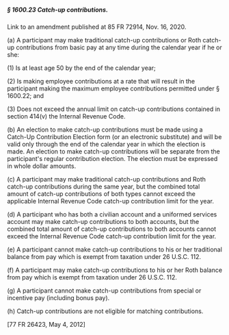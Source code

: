 ##### § 1600.23 Catch-up contributions. #####

Link to an amendment published at 85 FR 72914, Nov. 16, 2020.

(a) A participant may make traditional catch-up contributions or Roth catch-up contributions from basic pay at any time during the calendar year if he or she:

(1) Is at least age 50 by the end of the calendar year;

(2) Is making employee contributions at a rate that will result in the participant making the maximum employee contributions permitted under § 1600.22; and

(3) Does not exceed the annual limit on catch-up contributions contained in section 414(v) the Internal Revenue Code.

(b) An election to make catch-up contributions must be made using a Catch-Up Contribution Election form (or an electronic substitute) and will be valid only through the end of the calendar year in which the election is made. An election to make catch-up contributions will be separate from the participant's regular contribution election. The election must be expressed in whole dollar amounts.

(c) A participant may make traditional catch-up contributions and Roth catch-up contributions during the same year, but the combined total amount of catch-up contributions of both types cannot exceed the applicable Internal Revenue Code catch-up contribution limit for the year.

(d) A participant who has both a civilian account and a uniformed services account may make catch-up contributions to both accounts, but the combined total amount of catch-up contributions to both accounts cannot exceed the Internal Revenue Code catch-up contribution limit for the year.

(e) A participant cannot make catch-up contributions to his or her traditional balance from pay which is exempt from taxation under 26 U.S.C. 112.

(f) A participant may make catch-up contributions to his or her Roth balance from pay which is exempt from taxation under 26 U.S.C. 112.

(g) A participant cannot make catch-up contributions from special or incentive pay (including bonus pay).

(h) Catch-up contributions are not eligible for matching contributions.

[77 FR 26423, May 4, 2012]